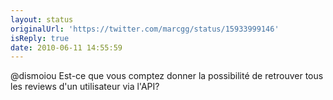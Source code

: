 ```yaml
---
layout: status
originalUrl: 'https://twitter.com/marcgg/status/15933999146'
isReply: true
date: 2010-06-11 14:55:59
---
```


@dismoiou Est-ce que vous comptez donner la possibilité de retrouver tous les reviews d'un utilisateur via l'API?

